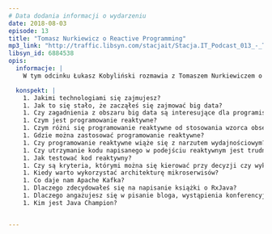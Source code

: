 ```yaml
---
# Data dodania informacji o wydarzeniu
date: 2018-08-03
episode: 13
title: "Tomasz Nurkiewicz o Reactive Programming"
mp3_link: "http://traffic.libsyn.com/stacjait/Stacja.IT_Podcast_013_-_Tomasz_Nurkiewicz_o_Reactive_Programming.mp3"
libsyn_id: 6884538
opis:
  informacje: |
    W tym odcinku Łukasz Kobyliński rozmawia z Tomaszem Nurkiewiczem o programowaniu reaktywnym - czym jest to podejście do programowania i kiedy warto je zastosować. Dlaczego Tomasz zdecydował się na napisanie książki o RxJava - bibliotece realizującej podejście Reactive Programming w Javie oraz o tym dlaczego udziela się w społeczności IT pisząc bloga, będąc prelegentem na konferencjach i pisząc odpowiedzi na Stack Overflow.

  konspekt: |
    1. Jakimi technologiami się zajmujesz?
    1. Jak to się stało, że zacząłeś się zajmować big data?
    1. Czy zagadnienia z obszaru big data są interesujące dla programistów?
    1. Czym jest programowanie reaktywne?
    1. Czym różni się programowanie reaktywne od stosowania wzorca obserwatora?
    1. Gdzie można zastosować programowanie reaktywne?
    1. Czy programowanie reaktywne wiąże się z narzutem wydajnościowym?
    1. Czy utrzymanie kodu napisanego w podejściu reaktywnym jest trudniejsze?
    1. Jak testować kod reaktywny?
    1. Czy są kryteria, którymi można się kierować przy decyzji czy wykorzystać podejście reaktywne w danym projekcie?
    1. Kiedy warto wykorzystać architekturę mikroserwisów?
    1. Co daje nam Apache Kafka?
    1. Dlaczego zdecydowałeś się na napisanie książki o RxJava?
    1. Dlaczego angażujesz się w pisanie bloga, wystąpienia konferencyjne, czy aktywność na Stack Overflow?
    1. Kim jest Java Champion?


---
```

